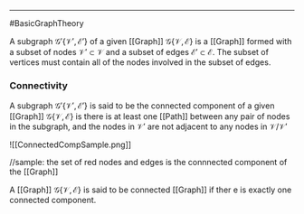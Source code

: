 ----
#BasicGraphTheory 

A subgraph $\mathcal{G}'\{ \mathcal{V}', \mathcal{E}'\}$   of a given [[Graph]] $\mathcal{G}\{ \mathcal{V}, \mathcal{E}\}$ is a [[Graph]] formed with a subset of nodes $\mathcal{V' \subset V}$ and a subset of edges $\mathcal{E' \subset E}$. The subset of vertices must contain all of the nodes involved in the subset of edges.

### Connectivity

A subgraph $\mathcal{G}'\{ \mathcal{V}', \mathcal{E}'\}$ is said to be the connected component of a given [[Graph]] $\mathcal{G}\{ \mathcal{V}, \mathcal{E}\}$ is there is at least one [[Path]] between any pair of nodes in the subgraph, and the nodes in $\mathcal{V}'$ are not adjacent to any nodes in $\mathcal{V}/\mathcal{V}'$ 

![[ConnectedCompSample.png]]

//sample: the set of red nodes and edges is the connnected component of the [[Graph]]

A [[Graph]] $\mathcal{G}\{ \mathcal{V}, \mathcal{E}\}$ is said to be connected [[Graph]] if ther e is exactly one connected component.


